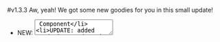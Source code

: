 #v1.3.3
Aw, yeah! We got some new goodies for you in this small update!

* NEW: <Textarea /> Component
* UPDATE: added `inverted` prop on the <Table /> Component for alt style
* UPDATE: <Input /> now has a default value style in case you need to load your
Component with a given value.

As always, check out the docs for all your questions, etc.

#### Upgrading
yarn:
```
yarn upgrade whiplash-ui-library@1.3.3
```

npm:
```
npm install whiplash-ui-library@1.3.3 --exact
```

#v1.3.2
Gotcha! We snuck in a small update that gives the `<Toggle />` a little more
juice for your needs. You can now dynamically control the state of the Toggle
in addition to having a `callback` prop that returns the `defaultChecked` state
of the input.

As always, check out the new docs on it for all your questions, etc.

#### Upgrading
yarn:
```
yarn upgrade whiplash-ui-library@1.3.2
```

npm:
```
npm install whiplash-ui-library@1.3.2 --exact
```

#v1.3.1
Ey, yo! Boy, do we have a awesome patch release for you. Not only did we give
the demo site a small face lift, we brought you `<DatePicker />`! It's pretty
rad and comes built with moment.js.

Be sure to check out our docs on how to use it. Keep an eye out for the next big
Component to be added to the library (`<TimePicker />`);

As always, thanks again for hanging with us and a special thanks to the AirBnB
team for giving us a good starting point with our DatePicker.

#### Upgrading
yarn:
```
yarn upgrade whiplash-ui-library@1.3.1
```

npm:
```
npm install whiplash-ui-library@1.3.1 --exact
```


#v1.3.0
Hey! It's a minor release! We have a lot of stuff to cover with some breaking
changes regarding some Components, so here we go!

#### New
* `<SelectBox />`
* `<Table />`
* Docs are now easier to read!
* `<Input />` now comes in 2 flavors: basic and default. Addtionally, you can now add a `search` prop and we'll deliver a sexy search UI input (basic only). Just as well, we plus'd up the password input to toggle visibility

#### Breaking:
* `<Icon />/<InformationalIcon />` will now match the width of the container element if no `height`, `width` props given
* `<Button />` eliminates the `buttonType` prop in exchange for passing down all props given (`type="button"`, etc.)

#### Updates:
* Cleaner fonts
* `<Dropdown />` renders children much better

Bada-bing, bada-boom! Keep a look out cause like always, we ain't done adding/adapting this sucka!


#### Upgrading
yarn:
```
yarn upgrade whiplash-ui-library@1.3.0
```

npm:
```
npm install whiplash-ui-library@1.3.0 --exact
```


#v1.2.1
With this small update comes the new `<Dropdown />` Component! Basically, all
you do is add the children you want to display and Dropdown turns it into a
toggable list! Additionally, we have now removed the console message for the `<Button />`
Component if you did not include the optional `callback` prop. Along with that, we
tightened up the `<Legend />` Component to only trigger the `callback` prop for
"completed" dots. Nioce.

We are cooking now, so keep your eyes peeled for more Components being added
by the weeks.

Check out the demo site for all info needed for this update.

#### Upgrading
yarn:
```
yarn upgrade whiplash-ui-library@1.2.1
```

npm:
```
npm install whiplash-ui-library@1.2.1 --exact
```


#v1.1.1
This nice little update brings a cleaner `<CheckButton />` Component now only
accepting a `defaultSelected` prop to compliment expected React behavior in
addition to the introduction of the `<Toggle />` Component!

Check out the demo site for all info needed for both of these updates.

#### Upgrading
yarn:
```
yarn upgrade whiplash-ui-library@1.1.1
```

npm:
```
npm install whiplash-ui-library@1.1.1 --exact
```

#v1.0.7
Ever find yourself needing to post a small "flash" message in the UI that is just
temporary but imperitive for informing the user about something which has happened?
Look no further, for the NotificationToast Component is here! 🎉

It comes with a default, pending, and error theme to meet your needs.

Keep a look out for our next update which will close out this milestone bringing the
ShopCard Component.

It will be a "card" influenced component that will display information along with
including a footer to add extra icons for things if you need them.

#### Upgrading
yarn:
```
yarn upgrade whiplash-ui-library@1.0.7 --exact
```

npm:
```
npm install whiplash-ui-library@1.0.7 --exact
```

#v1.0.5
Nothing big here, just a small adjustment to the Button docs and a style update
for the `secondary-dark` Button `theme`. 😎

#v1.0.3
Alrighty! Just in time for the holiday's, we have a pretty big update including:

* New brand fonts: Aller Light & Lato
* Updated UI's for all existing Components
* NEW `Icon` COMPONENT! 🎉
* NEW `InformationalIcon` COMPONENT! 🎉
* NEW `CheckBox` COMPONENT! 🎉
* REMOVAL OF APHRODITE! 🎉 🎉

Now that we no longer depend on Aphrodite, you don't have to worry about it
failing your tests like a freaking n00b. Check out our README and ensure that
you are including a default `font-size: 16px` in your app to make sure our
library is cohesive (we use `rems`).

We have more components coming at the start of next year, so keep an eye out!

#### Upgrading
yarn:
```
yarn upgrade whiplash-ui-library@1.0.3 --exact
```

npm:
```
npm install whiplash-ui-library@1.0.3 --exact
```

#v.0.0.9
Hey, d00ds! Nothing big here, just a small update on the `Legend` component.
We've added a better UI to make it easier to understand that you have completed
the items that fall before the active one.

Have a great day and go vote, suckas!

#v.0.0.8
Aw yeah, we snuck in a tiny update 🎉! Meet the `Legend` component. It's great
for pagination usage or any place where you need to show where along the process
a user is (i.e. step 2 of 4). Check out the demo site for usage info. That's
all we have for now, but the big icon lib component is coming very soon,
so watch out!


# v0.0.7
Hey, there! 👋 As always, thanks for checking out the first installments of the
Whiplash React UI Library. This change brings an updated UI for the
docs/examples in addition to a new `Breadcrumb` component! 🍞

Additionally, due to the fast response we've had from the installs, we are
now making the repo public so you can
[submit bugs](https://github.com/whiplashmerch/whiplash-ui-library/issues)
if you find any or add feature requests to any of the living Components.

As of right now, we are not allowing any contributions outside of that. 😿

### Future Components
The next versions will introduce a bunch of new Components that will lead up to
the `0.1.0` release ("Be cool Ice Cold, be cool.")!

* ShopCard
* ICONS! 😎
* RadioBtn
* InputStatusIcon
* Legend
* DropdownBtn

Thanks again and we hope you stick around as we grow this resource for the React
community.
